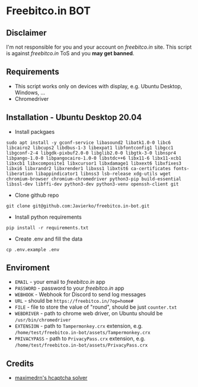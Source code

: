 # Freebitco.in BOT
## Disclaimer
I'm not responsible for you and your account on *freebitco.in* site. This script is against *freebitco.in* ToS and you **may get banned**.

## Requirements
* This script works only on devices with display, e.g. Ubuntu Desktop, Windows, ...
* Chromedriver

## Installation - Ubuntu Desktop 20.04
* Install packgaes

```
sudo apt install -y gconf-service libasound2 libatk1.0-0 libc6 libcairo2 libcups2 libdbus-1-3 libexpat1 libfontconfig1 libgcc1 libgconf-2-4 libgdk-pixbuf2.0-0 libglib2.0-0 libgtk-3-0 libnspr4 libpango-1.0-0 libpangocairo-1.0-0 libstdc++6 libx11-6 libx11-xcb1 libxcb1 libxcomposite1 libxcursor1 libxdamage1 libxext6 libxfixes3 libxi6 libxrandr2 libxrender1 libxss1 libxtst6 ca-certificates fonts-liberation libappindicator1 libnss3 lsb-release xdg-utils wget chromium-browser chromium-chromedriver python3-pip build-essential libssl-dev libffi-dev python3-dev python3-venv openssh-client git
```

* Clone github repo

```
git clone git@github.com:Javierko/freebitco.in-bot.git
```

* Install python requirements

```
pip install -r requirements.txt
```

* Create .env and fill the data

```
cp .env.example .env
```

## Enviroment

* `EMAIL` - your email to *freebitco.in* app
* `PASSWORD` - password to your *freebitco.in* app
* `WEBHOOK` - Webhook for Discord to send log messages
* `URL` - should be `https://freebitco.in/?op=home#`
* `FILE` - file to store the value of "round", should be just `counter.txt`
* `WEBDRIVER` - path to chrome web driver, on Ubuntu should be `/usr/bin/chromedriver`
* `EXTENSION` - path to `Tampermonkey.crx` extension, e.g. `/home/test/freebitco.in-bot/assets/Tampermonkey.crx`
* `PRIVACYPASS` - path to `PrivacyPass.crx` extension, e.g. `/home/test/freebitco.in-bot/assets/PrivacyPass.crx`

## Credits
* [maximedrn's hcaptcha solver](https://github.com/maximedrn/hcaptcha-solver-python-selenium)

